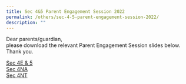 ```yaml
---
title: Sec 4&5 Parent Engagement Session 2022
permalink: /others/sec-4-5-parent-engagement-session-2022/
description: ""
---
```

<p>Dear parents/guardian,<br />please download the relevant Parent Engagement Session slides below.<br />Thank you.</p>
<p><a href="/files/Sec%2045%20PES%202022_Main%20%204E5N_Final.pdf" target="">Sec 4E &amp; 5</a><br /><a href="/files/PES_4NA_Final.pdf" target="">Sec 4NA</a><br /><a href="/files/PES_4NT_Final.pdf" target="">Sec 4NT</a></p>